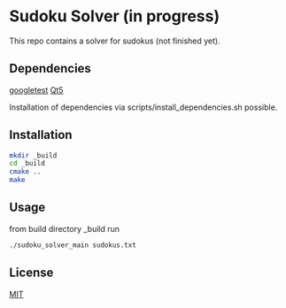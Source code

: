 # Sudoku Solver (in progress)
This repo contains a solver for sudokus (not finished yet).

## Dependencies
[googletest](https://github.com/google/googletest)
[Qt5](https://doc.qt.io/qt-5/gettingstarted.html)

Installation of dependencies via scripts/install_dependencies.sh possible.

## Installation
```bash
mkdir _build
cd _build
cmake ..
make
```

## Usage
from build directory _build run
```bash
./sudoku_solver_main sudokus.txt
```

## License
[MIT](https://choosealicense.com/licenses/mit/)
